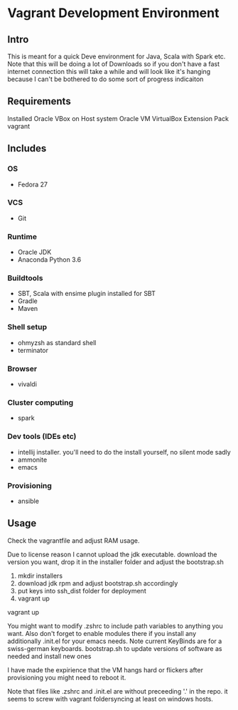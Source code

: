 # Vagrant Development Environment

## Intro
This is meant for a quick Deve environment for Java, Scala with Spark etc.
Note that this will be doing a lot of Downloads so if you don't have a fast internet connection this will take a while and will look like it's hanging because I can't be bothered to do some sort of progress indicaiton

## Requirements
Installed Oracle VBox on Host system
Oracle VM VirtualBox Extension Pack
vagrant

## Includes

### OS
* Fedora 27

### VCS
* Git

### Runtime
* Oracle JDK
* Anaconda Python 3.6

### Buildtools
* SBT, Scala with ensime plugin installed for SBT
* Gradle
* Maven

### Shell setup
* ohmyzsh as standard shell
* terminator

### Browser
* vivaldi

### Cluster computing
* spark

### Dev tools (IDEs etc)
* intellij installer. you'll need to do the install yourself, no silent mode sadly
* ammonite
* emacs

### Provisioning
* ansible

## Usage
Check the vagrantfile and adjust RAM usage.

Due to license reason I cannot upload the jdk executable. download the version you want, drop it in the installer folder and adjust the bootstrap.sh

1. mkdir installers
2. download jdk rpm and adjust bootstrap.sh accordingly
3. put keys into ssh_dist folder for deployment
4. vagrant up

vagrant up

You might want to modify
.zshrc to include path variables to anything you want. Also don't forget to enable modules there if you install any additionally
.init.el for your emacs needs. Note current KeyBinds are for a swiss-german keyboards.
bootstrap.sh to update versions of software as needed and install new ones

I have made the expirience that the VM hangs hard or flickers after provisioning you might need to reboot it. 

Note that files like .zshrc and .init.el are without preceeding '.' in the repo. it seems to screw with vagrant foldersyncing at least on windows hosts.
